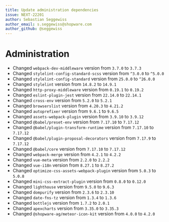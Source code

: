 ```yaml
---
title: Update administration dependencies
issue: NEXT-22201
author: Sebastian Seggewiss
author_email: s.seggewiss@shopware.com
author_github: @seggewiss
---
```

# Administration
* Changed `webpack-dev-middleware` version from `3.7.0` to `3.7.3`
* Changed `stylelint-config-standard-scss` version from `^3.0.0` to `^5.0.0`
* Changed `stylelint-config-standard` version from `25.0.0` to `^26.0.0`
* Changed `stylelint` version from `14.8.2` to `14.9.1`
* Changed `http-proxy-middleware` version from `0.19.1` to `0.19.2`
* Changed `eslint-plugin-jest` version from `22.14.0` to `22.14.1`
* Changed `cross-env` version from `5.2.0` to `5.2.1`
* Changed `browserslist` version from `4.20.3` to `4.21.2`
* Changed `autoprefixer` version from `9.6.1` to `9.6.5`
* Changed `assets-webpack-plugin` version from `3.9.10` to `3.9.12`
* Changed `@babel/preset-env` version from `7.17.10` to `7.17.12`
* Changed `@babel/plugin-transform-runtime` version from `7.17.10` to `7.17.12`
* Changed `@babel/plugin-proposal-decorators` version from `7.17.9` to `7.17.12`
* Changed `@babel/core` version from `7.17.10` to `7.17.12`
* Changed `webpack-merge` version from `4.2.1` to `4.2.2`
* Changed `vue-meta` version from `2.2.0` to `2.2.2`
* Changed `vue-i18n` version from `8.27.1` to `8.27.2`
* Changed `optimize-css-assets-webpack-plugin` version from `5.0.3` to `5.0.8`
* Changed `mini-css-extract-plugin` version from `0.8.0` to `0.12.0`
* Changed `lighthouse` version from `9.5.0` to `9.6.3`
* Changed `dompurify` version from `2.3.6` to `2.3.10`
* Changed `date-fns-tz` version from `1.3.4` to `1.3.6`
* Changed `bottlejs` version from `1.7.2` to `2.0.1`
* Changed `apexcharts` version from `3.35.0` to `3.35.3`
* Changed `@shopware-ag/meteor-icon-kit` version from `4.0.0` to `4.2.0`
